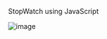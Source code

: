 StopWatch using JavaScript

![image](https://user-images.githubusercontent.com/52249145/126117514-d016c155-fce7-4d08-ad8a-c1f868a19186.png)
